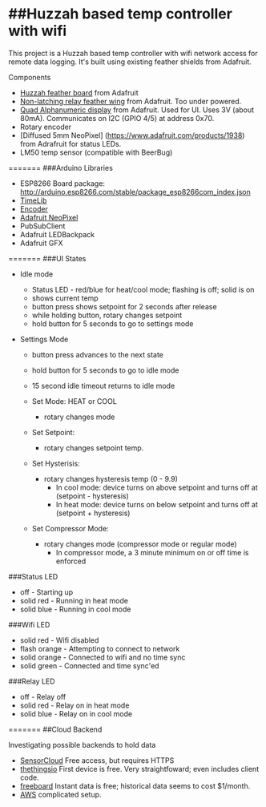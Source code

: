 ##Huzzah based temp controller with wifi
=======

This project is a Huzzah based temp controller with wifi
network access for remote data logging.  It's built using
existing feather shields from Adafruit.

Components
  * [Huzzah feather board](https://www.adafruit.com/products/2821) from Adafruit 
  * [Non-latching relay feather wing](https://www.adafruit.com/products/2895) from Adafruit.  Too under powered.
  * [Quad Alphanumeric display](https://www.adafruit.com/products/3128) from Adafruit.  Used for UI.  Uses 3V (about 80mA).  Communicates on I2C (GPIO 4/5) at address 0x70.
  * Rotary encoder
  * [Diffused 5mm NeoPixel] (https://www.adafruit.com/products/1938) from Adrafruit for status LEDs.
  * LM50 temp sensor (compatible with BeerBug)

=======
###Arduino Libraries
   * ESP8266 Board package: http://arduino.esp8266.com/stable/package_esp8266com_index.json
   * [TimeLib](http://www.pjrc.com/teensy/td_libs_Time.html)
   * [Encoder](http://www.pjrc.com/teensy/td_libs_Encoder.html)
   * [Adafruit NeoPixel](https://github.com/adafruit/Adafruit_NeoPixel)
   * PubSubClient
   * Adafruit LEDBackpack
   * Adafruit GFX


=======
###UI States
 
  * Idle mode
    * Status LED - red/blue for heat/cool mode; flashing is off; solid is on
    * shows current temp
    * button press shows setpoint for 2 seconds after release
    * while holding button, rotary changes setpoint
    * hold button for 5 seconds to go to settings mode

  * Settings Mode
    * button press advances to the next state
    * hold button for 5 seconds to go to idle mode
    * 15 second idle timeout returns to idle mode

    * Set Mode: HEAT or COOL
      * rotary changes mode
    * Set Setpoint:
      * rotary changes setpoint temp.
    * Set Hysterisis:
      * rotary changes hysteresis temp (0 - 9.9)
        * In cool mode: device turns on above setpoint and turns off at (setpoint - hysteresis)
        * In heat mode: device turns on below setpoint and turns off at (setpoint + hysteresis)
    * Set Compressor Mode:
      * rotary changes mode (compressor mode or regular mode)
        * In compressor mode, a 3 minute minimum on or off time is enforced

###Status LED
  * off          - Starting up
  * solid red    - Running in heat mode
  * solid blue   - Running in cool mode

###Wifi LED
  * solid red    - Wifi disabled
  * flash orange - Attempting to connect to network
  * solid orange - Connected to wifi and no time sync
  * solid green  - Connected and time sync'ed

###Relay LED
  * off          - Relay off
  * solid red    - Relay on in heat mode
  * solid blue   - Relay on in cool mode


=======
##Cloud Backend

Investigating possible backends to hold data
   * [SensorCloud](https://github.com/LORD-MicroStrain/SensorCloud/blob/master/API/README.md) Free access, but requires HTTPS
   * [thethingsio](https://panel.thethings.io)  First device is free.  Very straightfoward; even includes client code.
   * [freeboard](https://freeboard.io)  Instant data is free; historical data seems to cost $1/month.
   * [AWS](https://learn.adafruit.com/cloud-thermometer/software-setup) complicated setup.
